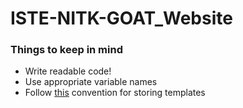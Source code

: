 # ISTE-NITK-GOAT_Website

### Things to keep in mind

- Write readable code!
- Use appropriate variable names
- Follow <a href="https://stackoverflow.com/a/1747960/4417613">this</a> convention for storing templates
